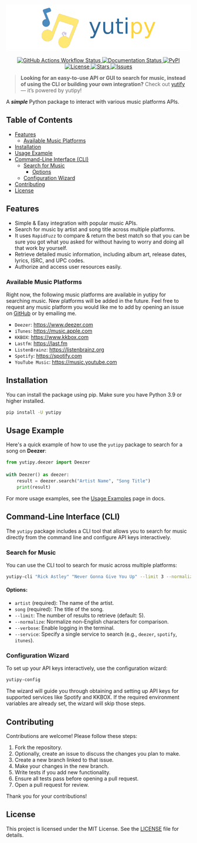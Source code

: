 <p align="center">
<img src="https://raw.githubusercontent.com/CheapNightbot/yutipy/main/docs/_static/yutipy_header.png" alt="yutipy" />
</p>

<p align="center">
<a href="https://github.com/CheapNightbot/yutipy/actions/workflows/tests.yml">
<img alt="GitHub Actions Workflow Status" src="https://img.shields.io/github/actions/workflow/status/cheapnightbot/yutipy/pytest-unit-testing.yml?style=for-the-badge&label=Pytest">
</a>
<a href="https://yutipy.readthedocs.io/en/latest/">
<img src="https://img.shields.io/readthedocs/yutipy?style=for-the-badge" alt="Documentation Status" />
</a>
<a href="https://pypi.org/project/yutipy/">
<img src="https://img.shields.io/pypi/v/yutipy?style=for-the-badge" alt="PyPI" />
</a>
<a href="https://github.com/CheapNightbot/yutipy/blob/master/LICENSE">
<img src="https://img.shields.io/github/license/CheapNightbot/yutipy?style=for-the-badge" alt="License" />
</a>
<a href="https://github.com/CheapNightbot/yutipy/stargazers">
<img src="https://img.shields.io/github/stars/CheapNightbot/yutipy?style=for-the-badge" alt="Stars" />
</a>
<a href="https://github.com/CheapNightbot/yutipy/issues">
<img src="https://img.shields.io/github/issues/CheapNightbot/yutipy?style=for-the-badge" alt="Issues" />
</a>
</p>

> **Looking for an easy-to-use API or GUI to search for music, instead of using the CLI or building your own integration?**
> Check out [yutify](https://yutify.cheapnightbot.me) — it’s powered by yutipy!

A _**simple**_ Python package to interact with various music platforms APIs.

## Table of Contents

- [Features](#features)
    - [Available Music Platforms](#available-music-platforms)
- [Installation](#installation)
- [Usage Example](#usage-example)
- [Command-Line Interface (CLI)](#command-line-interface-cli)
    - [Search for Music](#search-for-music)
        - [Options](#options)
    - [Configuration Wizard](#configuration-wizard)
- [Contributing](#contributing)
- [License](#license)

## Features

- Simple & Easy integration with popular music APIs.
- Search for music by artist and song title across multiple platforms.
- It uses `RapidFuzz` to compare & return the best match so that you can be sure you got what you asked for without having to worry and doing all that work by yourself.
- Retrieve detailed music information, including album art, release dates, lyrics, ISRC, and UPC codes.
- Authorize and access user resources easily.

### Available Music Platforms

Right now, the following music platforms are available in yutipy for searching music. New platforms will be added in the future.
Feel free to request any music platform you would like me to add by opening an issue on [GitHub](https://github.com/CheapNightbot/yutipy/issues) or by emailing me.

- `Deezer`: https://www.deezer.com
- `iTunes`: https://music.apple.com
- `KKBOX`: https://www.kkbox.com
- `Lastfm`: https://last.fm
- `ListenBrainz`: https://listenbrainz.org
- `Spotify`: https://spotify.com
- `YouTube Music`: https://music.youtube.com

## Installation

You can install the package using pip. Make sure you have Python 3.9 or higher installed.

```bash
pip install -U yutipy
```

## Usage Example

Here's a quick example of how to use the `yutipy` package to search for a song on **Deezer**:

```python
from yutipy.deezer import Deezer

with Deezer() as deezer:
    result = deezer.search("Artist Name", "Song Title")
    print(result)
```

For more usage examples, see the [Usage Examples](https://yutipy.readthedocs.io/en/latest/usage_examples.html) page in docs.

## Command-Line Interface (CLI)

The `yutipy` package includes a CLI tool that allows you to search for music directly from the command line and configure API keys interactively.

### Search for Music

You can use the CLI tool to search for music across multiple platforms:

```bash
yutipy-cli "Rick Astley" "Never Gonna Give You Up" --limit 3 --normalize
```

#### Options:
- `artist` (required): The name of the artist.
- `song` (required): The title of the song.
- `--limit`: The number of results to retrieve (default: 5).
- `--normalize`: Normalize non-English characters for comparison.
- `--verbose`: Enable logging in the terminal.
- `--service`: Specify a single service to search (e.g., `deezer`, `spotify`, `itunes`).

### Configuration Wizard

To set up your API keys interactively, use the configuration wizard:

```bash
yutipy-config
```

The wizard will guide you through obtaining and setting up API keys for supported services like Spotify and KKBOX. If the required environment variables are already set, the wizard will skip those steps.

## Contributing

Contributions are welcome! Please follow these steps:

1. Fork the repository.
2. Optionally, create an issue to discuss the changes you plan to make.
3. Create a new branch linked to that issue.
4. Make your changes in the new branch.
5. Write tests if you add new functionality.
6. Ensure all tests pass before opening a pull request.
7. Open a pull request for review.

Thank you for your contributions!

## License

This project is licensed under the MIT License. See the [LICENSE](LICENSE) file for details.
